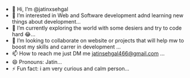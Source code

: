 - 👋 Hi, I’m @jatinxsehgal
- 👀 I’m interested in Web and Software development adnd learning new things about development...
- 🌱 I’m currently exploring the world with some desiers and try to code hard 😂...
- 💞️ I’m looking to collaborate on website or projects that will help mw to boost my skills and carrer in development  ...
- 📫 How to reach me just DM me jatinsehgal466@gmail.com ...
- 😄 Pronouns: Jatin...
- ⚡ Fun fact: i am very curious and calm person...

<!---
jatinxsehgal/jatinxsehgal is a ✨ special ✨ repository because its `README.md` (this file) appears on your GitHub profile.
You can click the Preview link to take a look at your changes.
--->

